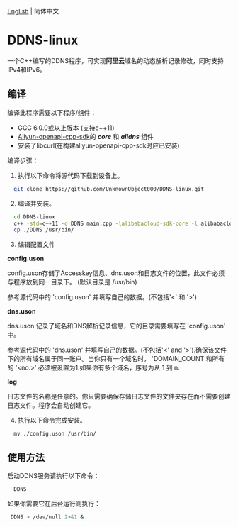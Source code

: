 [English](./README.md) | 简体中文

# DDNS-linux 
一个C++编写的DDNS程序，可实现**阿里云**域名的动态解析记录修改，同时支持IPv4和IPv6。

## 编译
编译此程序需要以下程序/组件：
  - GCC 6.0.0或以上版本 (支持c++11)
  - <a href="https://github.com/aliyun/aliyun-openapi-cpp-sdk">Aliyun-openapi-cpp-sdk</a>的 ***core*** 和 ***alidns*** 组件
  - 安装了libcurl(在构建aliyun-openapi-cpp-sdk时应已安装)

编译步骤：
  1. 执行以下命令将源代码下载到设备上。
  ```bash
    git clone https://github.com/UnknownObject000/DDNS-linux.git
  ```
  2. 编译并安装。
  ```bash
    cd DDNS-linux
    c++ -std=c++11 -o DDNS main.cpp -lalibabacloud-sdk-core -l alibabacloud-sdk-alidns -lcurl
    cp ./DDNS /usr/bin/
  ```
  3. 编辑配置文件
  
   **config.uson**
    
   config.uson存储了Accesskey信息、dns.uson和日志文件的位置，此文件必须与程序放到同一目录下。 (默认目录是 /usr/bin)
    
   参考源代码中的 'config.uson' 并填写自己的数据。(不包括'<' 和 '>')
    
   **dns.uson**
    
   dns.uson 记录了域名和DNS解析记录信息，它的目录需要填写在 'config.uson' 中。
   
   参考源代码中的 'dns.uson' 并填写自己的数据。(不包括'<' and '>').确保该文件下的所有域名属于同一账户。当你只有一个域名时， 'DOMAIN_COUNT 和所有的 '<no.>' 必须被设置为1.如果你有多个域名，序号为从 1 到 n.
   
   **log**
   
   日志文件的名称是任意的。你只需要确保存储日志文件的文件夹存在而不需要创建日志文件。程序会自动创建它。
   
  4. 执行以下命令完成安装。
  ```base
    mv ./config.uson /usr/bin/
  ```
 
 ## 使用方法
  启动DDNS服务请执行以下命令：
  ```bash
    DDNS
  ```
  如果你需要它在后台运行则执行：
  ```bash
   DDNS > /dev/null 2>&1 &
  ```
